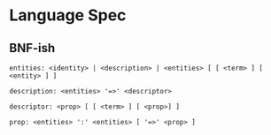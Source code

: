 # Language Spec

## BNF-ish

```bnf
entities: <identity> | <description> | <entities> [ [ <term> ] [ <entity> ] ]

description: <entities> '=>' <descriptor>

descriptor: <prop> [ [ <term> ] [ <prop>] ]

prop: <entities> ':' <entities> [ '=>' <prop> ]
```
